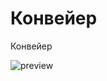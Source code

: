 # Конвейер
 Конвейер

![preview](https://habrastorage.org/webt/qt/ya/we/qtyawe5mo5qqzg75jwn_qaqj7r8.png)
